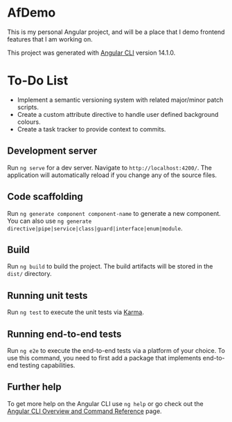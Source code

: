 # AfDemo

This is my personal Angular project, and will be a place that I demo frontend features that I am working on.

This project was generated with [Angular CLI](https://github.com/angular/angular-cli) version 14.1.0.

# To-Do List

- Implement a semantic versioning system with related major/minor patch scripts.
- Create a custom attribute directive to handle user defined background colours.
- Create a task tracker to provide context to commits.

## Development server

Run `ng serve` for a dev server. Navigate to `http://localhost:4200/`. The application will automatically reload if you change any of the source files.

## Code scaffolding

Run `ng generate component component-name` to generate a new component. You can also use `ng generate directive|pipe|service|class|guard|interface|enum|module`.

## Build

Run `ng build` to build the project. The build artifacts will be stored in the `dist/` directory.

## Running unit tests

Run `ng test` to execute the unit tests via [Karma](https://karma-runner.github.io).

## Running end-to-end tests

Run `ng e2e` to execute the end-to-end tests via a platform of your choice. To use this command, you need to first add a package that implements end-to-end testing capabilities.

## Further help

To get more help on the Angular CLI use `ng help` or go check out the [Angular CLI Overview and Command Reference](https://angular.io/cli) page.

